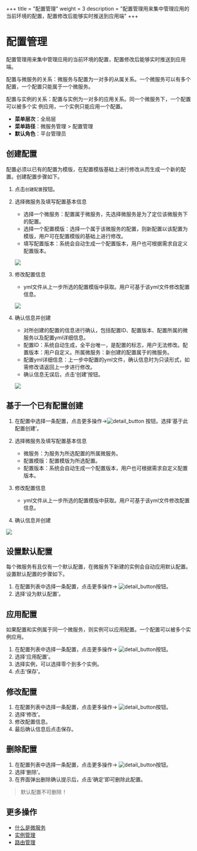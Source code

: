+++
title = "配置管理"
weight = 3
description = "配置管理用来集中管理应用的当前环境的配置，配置修改后能够实时推送到应用端"
+++

# 配置管理

配置管理用来集中管理应用的当前环境的配置，配置修改后能够实时推送到应用端。

配置与微服务的关系：微服务与配置为一对多的从属关系。一个微服务可以有多个配置，一个配置只能属于一个微服务。

配置与实例的关系：配置与实例为一对多的应用关系。同一个微服务下，一个配置可以被多个实
例应用，一个实例只能应用一个配置。

- **菜单层次**：全局层
- **菜单路径**：微服务管理 > 配置管理
- **默认角色**：平台管理员

## 创建配置

配置必须以已有的配置为模版，在配置模版基础上进行修改从而生成一个新的配置。创建配置步骤如下。

1. 点击`创建配置`按钮。

1. 选择微服务及填写配置基本信息

    - 选择一个微服务：配置属于微服务，先选择微服务是为了定位该微服务下的配置。
    - 选择一个配置模版：选择一个属于该微服务的配置，则新配置以该配置为模版，用户可在配置模版的基础上进行修改。
    - 填写配置版本：系统会自动生成一个配置版本，用户也可根据需求自定义配置版本。

    ![](/docs/user-guide/microservice-development/microservice-management/image/config-basic.png) 

1. 修改配置信息

    - yml文件从上一步所选的配置模版中获取。用户可基于该yml文件修改配置信息。

    ![](/docs/user-guide/microservice-development/microservice-management/image/config-updata.png) 

1. 确认信息并创建

    - 对所创建的配置的信息进行确认，包括配置ID、配置版本、配置所属的微服务以及配置yml详细信息。
    - 配置ID：系统自动生成，全平台唯一，是配置的标志，用户无法修改。配置版本：用户自定义。所属微服务：新创建的配置属于的微服务。
    - 配置yml详细信息：上一步中配置的yml文件，确认信息时为只读形式，如需修改请返回上一步进行修改。
    - 确认信息无误后，点击‘创建’按钮。

    ![](/docs/user-guide/microservice-development/microservice-management/image/config-confirm.png) 

## 基于一个已有配置创建

1. 在配置中选择一条配置，点击更多操作→![detail_button](/docs/user-guide/microservice-development/microservice-management/image/detail_button.png)
 按钮。选择‘基于此配置创建’。

1. 选择微服务及填写配置基本信息

    - 微服务：为服务为所选配置的所属微服务。
    - 配置模版：配置模版为所选配置。
    - 配置版本：系统会自动生成一个配置版本，用户也可根据需求自定义配置版本。

1. 修改配置信息

    - yml文件从上一步所选的配置模版中获取。用户可基于该yml文件修改配置信息。

1. 确认信息并创建

![](/docs/user-guide/microservice-development/microservice-management/image/config.png) 

## 设置默认配置

每个微服务有且仅有一个默认配置，在微服务下新建的实例会自动应用默认配置。设置默认配置的步骤如下。

1. 在配置列表中选择一条配置，点击更多操作→ ![detail_button](/docs/user-guide/microservice-development/microservice-management/image/detail_button.png)按钮。
1. 选择‘设为默认配置’。

## 应用配置

如果配置和实例属于同一个微服务，则实例可以应用配置。一个配置可以被多个实例应用。

1. 在配置列表中选择一条配置，点击更多操作→ ![detail_button](/docs/user-guide/microservice-development/microservice-management/image/detail_button.png)按钮。
1. 选择‘应用配置’。
1. 选择实例，可以选择零个到多个实例。
1. 点击‘保存’。

## 修改配置

1. 在配置列表中选择一条配置，点击更多操作→ ![detail_button](/docs/user-guide/microservice-development/microservice-management/image/detail_button.png)按钮。
1. 选择‘修改’。
1. 修改配置信息。
1. 最后确认信息后点击保存。


## 删除配置

1. 在配置列表中选择一条配置，点击更多操作→ ![detail_button](/docs/user-guide/microservice-development/microservice-management/image/detail_button.png)按钮。
1. 选择‘删除’。
1. 在界面弹出删除确认提示后，点击‘确定’即可删除此配置。

<blockquote class="note">
          默认配置不可删除！
      </blockquote>

## 更多操作
- [什么是微服务](../microservice)
- [实例管理](../instance)
- [路由管理](../route)

